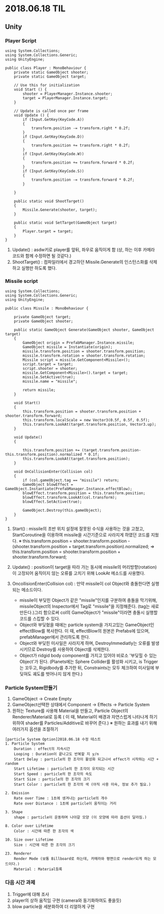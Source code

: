 # 2018.06.18 TIL
## Unity
### Player Script
```
using System.Collections;
using System.Collections.Generic;
using UnityEngine;

public class Player : MonoBehaviour {
	private static GameObject shooter;
	private static GameObject target;

	// Use this for initialization
	void Start () {
		shooter = PlayerManager.Instance.shooter;
		target = PlayerManager.Instance.target;
	}
	
	// Update is called once per frame
	void Update () {
		if (Input.GetKey(KeyCode.A))
		{
			transform.position -= transform.right * 0.2f;
		}
		if (Input.GetKey(KeyCode.D))
		{
			transform.position += transform.right * 0.2f;
		}
		if (Input.GetKey(KeyCode.W))
		{
			transform.position += transform.forward	* 0.2f;
		}
		if (Input.GetKey(KeyCode.S))
		{
			transform.position -= transform.forward * 0.2f;
		}

	}

	public static void ShootTarget()
	{
		Missile.Generate(shooter, target);
	}

	public static void SetTarget(GameObject target)
	{
		Player.target = target;
	}
}

```
1. Update() : asdw키로 player를 앞뒤, 좌우로 움직이게 함 (상, 하는 이후 카메라 코드와 함께 수정하면 될 것같다.)
2. ShootTarget() : 컴파일러에서 경고하던 Missile.Generate의 인스턴스화를 삭제하고 실행만 하도록 했다.

### Missile script
```
using System.Collections;
using System.Collections.Generic;
using UnityEngine;

public class Missile : MonoBehaviour {

	private GameObject target;
	private GameObject shooter;
	
	public static GameObject Generate(GameObject shooter, GameObject target)
	{
		GameObject origin = PrefabManager.Instance.missile;
		GameObject missile = Instantiate(origin);
		missile.transform.position = shooter.transform.position;
		missile.transform.rotation = shooter.transform.rotation;
		Missile script = missile.GetComponent<Missile>();
		script.target = target;
		script.shooter = shooter;
		missile.GetComponent<Missile>().target = target;
		missile.SetActive(true);
		missile.name = "missile";
		
		return missile;
	}

	void Start()
	{
		this.transform.position = shooter.transform.position + shooter.transform.forward;
		this.transform.localScale = new Vector3(0.5f, 0.5f, 0.5f);
		this.transform.LookAt(target.transform.position, Vector3.up);
	}
	
	void Update()
	{

		this.transform.position += (target.transform.position-this.transform.position).normalized * 0.1f;
		this.transform.LookAt(target.transform.position);
	}

	void OnCollisionEnter(Collision col)
	{
		if (col.gameObject.tag == "missile") return;
		GameObject blowEffect = GameObject.Instantiate(PrefabManager.Instance.effectBlow);
		blowEffect.transform.position = this.transform.position;
		blowEffect.transform.LookAt(col.transform);
		blowEffect.SetActive(true);

		GameObject.Destroy(this.gameObject);
	}
}

```
1. Start() : missile의 초반 위치 설정에 잘못된 수식을 사용하는 것을 고쳤고, StartCoroutine을 이용하여 missile을 시간기준으로 사라지게 하였던 코드를 지웠다.
	※ this.transform.position = shooter.transform.position - (shooter.transform.position + target.transform.position).normalized;
	=> this.transform.position = shooter.transform.position + shooter.transform.forward;

2. Update() : position이 target을 따라 가는 동시에 missile의 머리방향(rotation)이 고정되어 움직이지 않는 오류를 고치기 위해 LookAt 메소드를 사용했다.

3. OncollisionEnter(Collision col) : 만약 missile이 col Object와 충돌한다면 실행되는 메소드이다. 
	- 	missile이 부딪힌 Object가 같은 "missile"인지를 구분하여 충돌을 막기위해, missileObject의 Inspector에서 Tag로 "missile"을 지정해준다. (tag는 새로 만든다.)그리 함으로써 col의 GameObject가 "missile"이라면 충돌시 실행할 코드를 스킵할 수 있다.
	-	Object와 부딪혔을 때에는 particle system을 가지고있는 GameObject인 effectBlow를 복사한다. 이 때, effectBlow의 원본은 Prefabs에 있으며, prefabManager에서 관리하도록 한다. 
	-	Object와 부딪힌 미사일은 사라지게 하며, DestroyImmediatly는 오류를 발생시키므로 Destroy를 사용하여 Object를 삭제한다.
	-	Object가 ridgid body component를 가지고 있어야 비로소 '부딪힐 수 있는 Object'가 된다. (Planets에는 Sphere Collider를 활성화 시키고, is Trigger는 꼬두고, Rigidbody를 추가한 뒤, Constraints는 모두 체크하여 미사일에 부딪혀도 궤도를 벗어나지 않게 한다.)


### Particle System만들기
1. GameObject -> Create Empty
2. GameObject선택한 상태에서 Component -> Effects -> Particle System
3. 원하는 Texture를 사용해 Material을 만들고, Particle Object의 Renderer/Material로 등록 ( 이 때, Material이 배경과 자연스럽게 나타나게 하기 위하여 shader를 Particles/Additive로 바꾸어 준다.)
※ 원하는 효과를 내기 위해 여러가지 옵션을 조절하기
```
[particle System Option]2018.06.18 수정 테스트
1. Particle System
	Duration : effect의 지속시간
	Looping : Duration이 끝나고도 반복할 지 y/n
	Start Delay : particle의 한 조각이 활성화 되고나서 effect가 시작하는 시간 + random
	Start Lifetime : particle의 한 조각이 유지되는 시간 
	Start Speed : particle의 한 조각의 속도
	Start Size : particle의 한 조각의 크기 
	Start Color : particle의 한 조각의 색 (아직 사용 미숙, 정보 추가 필요.)

2. Emission
	Rate over Time : 1초에 생겨나는 particle의 개수
	Rate over Distance : 1초에 particle이 움직이는 거리

3. Shape
	shape : particle이 운동하며 나아갈 모양 (이 모양에 따라 옵션이 달라짐.)

8. Color over Lifetime 
	Color : 시간에 따른 한 조각의 색

10. Size over Lifetime
	Size : 시간에 따른 한 조각의 크기 

23. Renderer
	Render Mode (보통 Billboard로 하는데, 카메라와 평면으로 render되게 하는 모드이다.)
	Material : Material등록
```


### 다음 시간 과제
1. Trigger에 대해 조사
2. player의 상하 움직임 구현 (camera와 동기화하여도 좋을듯)
3. blow particle을 세분화하여 더 리얼하게 구현
